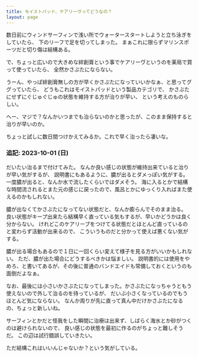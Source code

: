 ```yaml
---
title: モイストパッド、ケアリーヴってどうなの？
layout: page
---
```

数日前にウィンドサーフィンで浅い所でウォータースタートしようと立ち泳ぎをしていたら、
下のリーフで足を切ってしまった。
まぁこれに限らずマリンスポーツだと切り傷は結構ある。

で、ちょっと広いので大きめな絆創膏という事でケアリーヴというのを薬局で買って使っていたら、
全然かさぶたにならない。

うーん、やっぱ絆創膏無しの方が早くかさぶたになっていいかなぁ、と思ってググっていたら、
どうもこれはモイストパッドという製品カテゴリで、
かさぶたにせずにぐじゅぐじゅの状態を維持する方が治りが早い、
という考えのものらしい。

へー、マジで？なんかいつまでも治らないのかと思ったが、このまま保持すると治りが早いのか。

ちょっと試しに数日間つけかえてみるか。これで早く治ったら凄いな。

### 追記: 2023-10-01 (日)

だいたい治るまで付けてみた。
なんか良い感じの状態が維持出来ていると治りが早い気がするが、
説明書にもあるように、膿が出るとダメっぽい気がする。
一度膿が出ると、なんか水で流したくらいではダメそう。
海に入るとかで結構な時間流されるとまた元の感じに戻ったので、風呂とかにゆっくり入ればまた使えるのかもしれない。

膿が出なくてかさぶたになってない状態だと、なんか膨らんでそのまま治る。
良い状態がキープ出来たら結構早く直っている気もするが、早いかどうかは良く分からない。
けれどこのケアリーブをつけてる状態だとほとんど直っているのと変わらず活動が出来るので、
こういうものだと分かって使えば悪くない気がする。

膿が出る場合もあるので１日に一回くらい変えて様子を見る方がいいかもしれない。
ただ、膿が出た場合にどうするべきかは悩ましい。
説明書的には使用をやめろ、と書いてあるが、その後に普通のバンドエイドも常備しておくというのも面倒だよなぁ。

なお、最後には小さいかさぶたになってしまった。かさぶたになっちゃうともう使えないので外して治るのを待っているが、
だいぶ小さくなっているのでもうほとんど気にならない。
なんか周りが先に直って真ん中だけかさぶたになるの、ちょっと新しいね。

サーフィンとかだと怪我をした瞬間に治療は出来ず、しばらく海水とか砂がつくのは避けられないので、
良い感じの状態を最初に作るのがちょっと難しそうだ。
この辺は試行錯誤していきたい。

ただ結構これはいいんじゃないか？という気がしている。